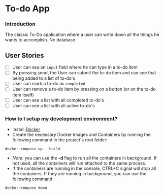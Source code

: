 # To-do App #

### Introduction ###

The classic To-Do application where a user can write down all the things he wants to accomplish. No database.

## User Stories

-   [ ] User can see an `input` field where he can type in a to-do item
-   [ ] By pressing send, the User can submit the to-do item and can see that being added to a list of to-do's
-   [ ] User can mark a to-do as `completed`
-   [ ] User can remove a to-do item by pressing on a button (or on the to-do item itself)
-   [ ] User can see a list with all completed to-do's
-   [ ] User can see a list with all active to-do's

### How to I setup my development environment? ###

* Install [Docker](https://www.docker.com)
* Create the necessary Docker Images and Containers by running the following command in the project's root folder:
```
docker-compose up --build
```
* *Note:* you can use the **-d** flag to run all the containers in background. If not used, all the containers will run attached to the same process.
* If the containers are running in the console, CTRL+C signal will stop all the containers. If they are running in background, you can use the following command:
```
docker-compose down
```
